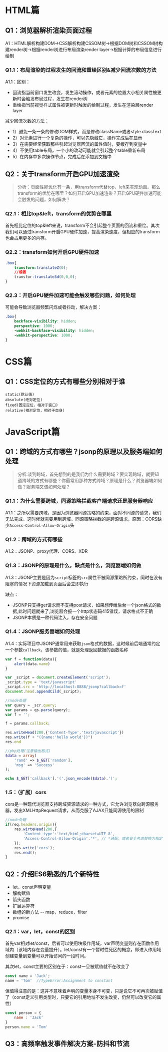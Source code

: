 # HTML篇
## Q1：浏览器解析渲染页面过程

A1：HTML解析构建DOM->CSS解析构建CSSOM树->根据DOM树和CSSOM树构建render树->根据render树进行布局渲染render layer->根据计算的布局信息进行绘制
### Q1.1：布局渲染的过程发生的回流和重绘区别&减少回流次数的方法
A1.1：区别：
- 回流指当前窗口发生改变，发生滚动操作，或者元素的位置大小相关属性被更新时会触发布局过程，发生在render树
- 重绘指当前视觉样式属性被更新时触发的绘制过程，发生在渲染层render layer

减少回流次数的方法：
- 1）避免一条一条的修改DOM样式，而是修改className或者style.classText
- 2）对元素进行一个复杂的操作，可以先隐藏它，操作完成后在显示
- 3）在需要经常获取那些引起浏览器回流的属性值时，要缓存到变量中
- 4）不使用table布局，一个小的改动可能就会引起整个table重新布局
- 5）在内存中多次操作节点，完成后在添加到文档中

## Q2：关于transform开启GPU加速渲染

>分析：页面性能优化有一条，用transform代替top，left来实现动画。那么transform的优势在哪里？如何开启GPU加速渲染？开启GPU硬件加速可能会触发的问题，如何解决？

### Q2.1：相比top&left，transform的优势在哪里
首先相比定位的top&left来说，transform不会引起整个页面的回流和重绘。其次我们可以通过transform开启GPU硬件加速，提高渲染速度，但相应的transform也会占用更多的内存。
### Q2.2：transform如何开启GPU硬件加速
```css
.box{
    transform:translateZ(0);
    //或者
    transfor:translate3d(0,0,0);
}
```
### Q2.3：开启GPU硬件加速可能会触发哪些问题，如何处理
可能会导致浏览器频繁闪烁或者抖动，解决方案：
```css
.box{
    backface-visibility: hidden;
    perspective: 1000;
    -webkit-backface-visibility: hidden;
    -webkit-perspective: 1000;
}
```
# CSS篇

## Q1：CSS定位的方式有哪些分别相对于谁
```
static(默认值)
absolute(绝对定位)
fixed(固定定位，相对于窗口)
relative(相对定位，相对于自身)
```
# JavaScript篇

## Q1：跨域的方式有哪些？jsonp的原理以及服务端如何处理

> 分析:谈到跨域，首先想到的是我们为什么需要跨域？要实现跨域，就要知道跨域的方式有哪些？你最常用那种方式跨域？原理是什么？浏览器端如何做？服务端又该如何处理？
### Q1.1：为什么需要跨域，同源策略拦截客户端请求还是服务器响应
A1.1：之所以需要跨域，是因为浏览器同源策略的约束，面对不同源的请求，我们无法完成，这时候就需要用到跨域。同源策略拦截的是跨源请求，原因：CORS缺少`Access-Control-Allow-Origin`头
### Q1.2：跨域的方式有哪些
A1.2：JSONP、proxy代理、CORS、XDR
### Q1.3：JSONP的原理是什么，缺点是什么，浏览器端如何做
A1.3：JSONP主要是因为`script`标签的`src`属性不被同源策略所约束，同时在没有阻塞的情况下资源加载到页面后会立即执行

缺点：
- JSONP只支持get请求而不支持post请求，如果想传给后台一个json格式的数据,此时问题就来了,浏览器会报一个http状态码415错误，请求格式不正确
- JSONP本质是一种代码注入，存在安全问题
### Q1.4：JSONP服务器端如何处理
A1.4：实际项目中JSONP通常用来获取`json`格式的数据，这时候前后端通常约定一个参数`callback`，该参数的值，就是处理返回数据的函数名称
```js
var f = function(data){
    alert(data.name)
}

var _script = document.createElement('script');
_script.type = 'text/javascript'
_script.src = 'http://localhost:8888/jsonp?callback=f'
document.head.appendCild(_script);
```

```js
//node处理
var query = _scr.query;
var params = qs.parse(query);
var f = '';

f = params.callback;

res.writeHead(200,{'Content-Type','text/javascript'})
res.write(f + "({name:'hello world'})")
res.end
```

```php
//php处理(注意输出格式)
$data = array(
    'rand' => $_GET['random'],
    'msg' => 'Success'
);

echo $_GET['callback'].'('.json_encode($data).')';
```
### 1.5：（扩展）cors
cors是一种现代浏览器支持跨域资源请求的一种方式，它允许浏览器向跨源服务器，发出XMLHttpRequest请求，从而克服了AJAX只能同源使用的限制
```js
//node处理
if(req.headers.origin){
    res.wirteHead(200,{
        'Content-type':'text/html;charset=UTF-8',
        'Access-Control-Allow-Origin':'*', // *通配，或者安全考虑替换为指定域名
    });
    res.write('cors');
    res.end();
}
```
## Q2：介绍ES6熟悉的几个新特性
- let，const声明变量
- 解构赋值
- 箭头函数
- 扩展运算符
- 数组的新方法 -- map，reduce，filter
- promise
### Q2.1：var，let，const的区别
首先var相对let/const，后者可以使用块级作用域，var声明变量则存在函数作用域内（该域内存在变量提升）。let/const有一个暂时性死区的概念，即进入作用域创建变量到变量可以开始访问的一段时间。

其次let，const主要的区别在于：const一旦被赋值就不在改变了
```js
const name = 'Jack';
name = 'Tom'  //TypeError:Assignment to constant
```
但值得注意的是：这并不意味着声明的变量本身不可变，只是说它不可再次被赋值了（const定义引用类型时，只要它的引用地址不发生改变，仍然可以改变它的属性）
```js
const person = {
    name : 'Jack‘
}
person.name = 'Tom'
```
## Q3：高频率触发事件解决方案-防抖和节流
